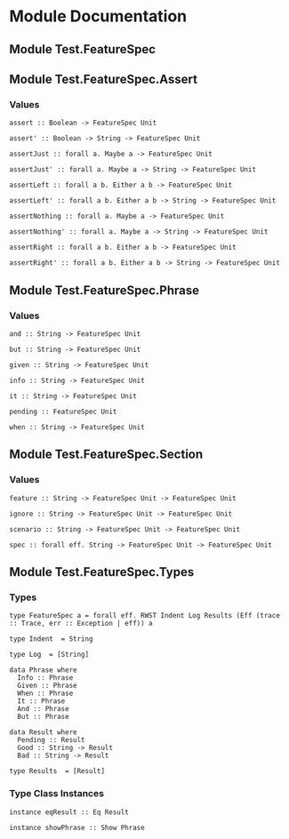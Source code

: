 # Module Documentation

## Module Test.FeatureSpec

## Module Test.FeatureSpec.Assert

### Values

    assert :: Boolean -> FeatureSpec Unit

    assert' :: Boolean -> String -> FeatureSpec Unit

    assertJust :: forall a. Maybe a -> FeatureSpec Unit

    assertJust' :: forall a. Maybe a -> String -> FeatureSpec Unit

    assertLeft :: forall a b. Either a b -> FeatureSpec Unit

    assertLeft' :: forall a b. Either a b -> String -> FeatureSpec Unit

    assertNothing :: forall a. Maybe a -> FeatureSpec Unit

    assertNothing' :: forall a. Maybe a -> String -> FeatureSpec Unit

    assertRight :: forall a b. Either a b -> FeatureSpec Unit

    assertRight' :: forall a b. Either a b -> String -> FeatureSpec Unit


## Module Test.FeatureSpec.Phrase

### Values

    and :: String -> FeatureSpec Unit

    but :: String -> FeatureSpec Unit

    given :: String -> FeatureSpec Unit

    info :: String -> FeatureSpec Unit

    it :: String -> FeatureSpec Unit

    pending :: FeatureSpec Unit

    when :: String -> FeatureSpec Unit


## Module Test.FeatureSpec.Section

### Values

    feature :: String -> FeatureSpec Unit -> FeatureSpec Unit

    ignore :: String -> FeatureSpec Unit -> FeatureSpec Unit

    scenario :: String -> FeatureSpec Unit -> FeatureSpec Unit

    spec :: forall eff. String -> FeatureSpec Unit -> FeatureSpec Unit


## Module Test.FeatureSpec.Types

### Types

    type FeatureSpec a = forall eff. RWST Indent Log Results (Eff (trace :: Trace, err :: Exception | eff)) a

    type Indent  = String

    type Log  = [String]

    data Phrase where
      Info :: Phrase
      Given :: Phrase
      When :: Phrase
      It :: Phrase
      And :: Phrase
      But :: Phrase

    data Result where
      Pending :: Result
      Good :: String -> Result
      Bad :: String -> Result

    type Results  = [Result]


### Type Class Instances

    instance eqResult :: Eq Result

    instance showPhrase :: Show Phrase



